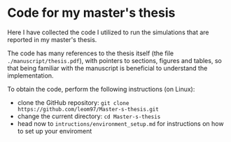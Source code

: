 # Code for my master's thesis

Here I have collected the code I utilized to run the simulations that are reported in my master's thesis.

The code has many references to the thesis itself (the file `./manuscript/thesis.pdf`), with pointers to sections, figures and tables, so that being familiar with the manuscript is beneficial to understand the implementation.

To obtain the code, perform the following instructions (on Linux):
- clone the GitHub repository: `git clone https://github.com/leom97/Master-s-thesis.git`
- change the current directory: `cd Master-s-thesis`
- head now to `intructions/environment_setup.md` for instructions on how to set up your enviroment
